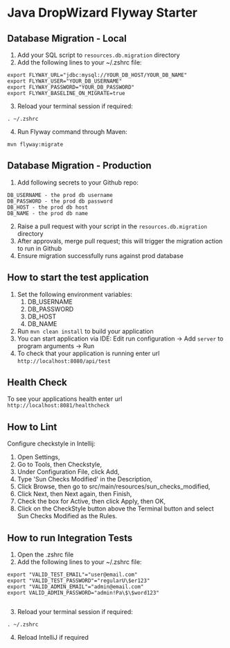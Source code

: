 # Java DropWizard Flyway Starter

Database Migration - Local
---

1. Add your SQL script to `resources.db.migration` directory
2. Add the following lines to your ~/.zshrc file:

```
export FLYWAY_URL="jdbc:mysql://YOUR_DB_HOST/YOUR_DB_NAME"
export FLYWAY_USER="YOUR_DB_USERNAME"
export FLYWAY_PASSWORD="YOUR_DB_PASSWORD"
export FLYWAY_BASELINE_ON_MIGRATE=true
```

3. Reload your terminal session if required:

```
. ~/.zshrc
```

4. Run Flyway command through Maven:

```
mvn flyway:migrate
```

Database Migration - Production
---

1. Add following secrets to your Github repo:

```
DB_USERNAME - the prod db username
DB_PASSWORD - the prod db password
DB_HOST - the prod db host
DB_NAME - the prod db name
```

2. Raise a pull request with your script in the `resources.db.migration` directory
3. After approvals, merge pull request; this will trigger the migration action to run in Github
4. Ensure migration successfully runs against prod database

How to start the test application
---

1. Set the following environment variables:
    1. DB_USERNAME
    2. DB_PASSWORD
    3. DB_HOST
    4. DB_NAME
2. Run `mvn clean install` to build your application
3. You can start application via IDE: Edit run configuration -> Add `server` to program arguments -> Run
4. To check that your application is running enter url `http://localhost:8080/api/test`

Health Check
---

To see your applications health enter url `http://localhost:8081/healthcheck`

**How to Lint**
---

Configure checkstyle in Intellij:
1. Open Settings,
2. Go to Tools, then Checkstyle,
3. Under Configuration File, click Add,
4. Type 'Sun Checks Modified' in the Description,
5. Click Browse, then go to src/main/resources/sun_checks_modified,
6. Click Next, then Next again, then Finish,
7. Check the box for Active, then click Apply, then OK,
8. Click on the CheckStyle button above the Terminal button and select Sun Checks Modified as the Rules.

**How to run Integration Tests**
---

1. Open the .zshrc file
2. Add the following lines to your ~/.zshrc file:

```
export "VALID_TEST_EMAIL"="user@email.com"
export "VALID_TEST_PASSWORD"="regularU\$er123"
export "VALID_ADMIN_EMAIL"="admin@email.com"
export VALID_ADMIN_PASSWORD="admin!Pa\$\$word123"
 
```

3. Reload your terminal session if required:

```
. ~/.zshrc
```

4. Reload IntelliJ if required
